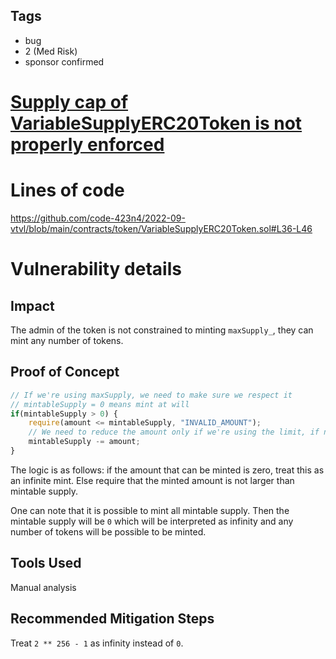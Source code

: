 ## Tags

- bug
- 2 (Med Risk)
- sponsor confirmed

# [Supply cap of VariableSupplyERC20Token is not properly enforced](https://github.com/code-423n4/2022-09-vtvl-findings/issues/3) 

# Lines of code

https://github.com/code-423n4/2022-09-vtvl/blob/main/contracts/token/VariableSupplyERC20Token.sol#L36-L46


# Vulnerability details

## Impact
The admin of the token is not constrained to minting `maxSupply_`, they can mint any number of tokens.

## Proof of Concept
```js
// If we're using maxSupply, we need to make sure we respect it
// mintableSupply = 0 means mint at will
if(mintableSupply > 0) {
	require(amount <= mintableSupply, "INVALID_AMOUNT");
	// We need to reduce the amount only if we're using the limit, if not just leave it be
	mintableSupply -= amount;
}
```
The logic is as follows: if the amount that can be minted is zero, treat this as an infinite mint. Else require that the minted amount is not larger than mintable supply.

One can note that it is possible to mint all mintable supply. Then the mintable supply will be `0` which will be interpreted as infinity and any number of tokens will be possible to be minted.

## Tools Used
Manual analysis

## Recommended Mitigation Steps
Treat `2 ** 256 - 1` as infinity instead of `0`.
